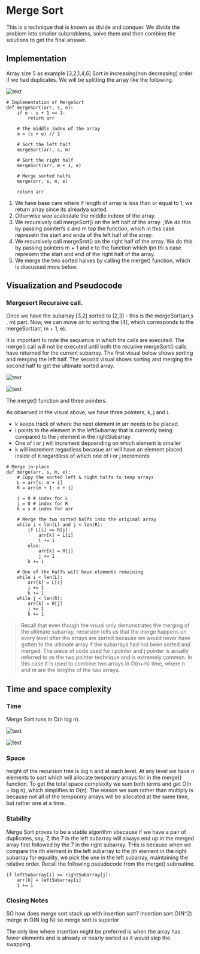 # Merge Sort

This is a technique that is known as divide and conquer. We divide the problem into smaller subproblems, solve them and then combine the solutions to get the final answer.

## Implementation

Array size 5 as example [3,2,1,4,6] Sort in increasing(non decreasing) order if we had duplicates. We will be splitting the array like the following.

![text](https://imagedelivery.net/CLfkmk9Wzy8_9HRyug4EVA/55728d04-816e-4176-985c-e82da4112b00/sharpen=1)

```
# Implementation of MergeSort
def mergeSort(arr, s, e):
    if e - s + 1 <= 1:
        return arr

    # The middle index of the array
    m = (s + e) // 2

    # Sort the left half
    mergeSort(arr, s, m)

    # Sort the right half
    mergeSort(arr, m + 1, e)

    # Merge sorted halfs
    merge(arr, s, m, e)
    
    return arr
```

1. We have base care where if length of array is less than or equal to 1, we return array since its alreadya sorted.
2. Otherwise wee acalculate the middle indeex of the array.
3. We recursively call mergeSort() on the left half of the array. ;We do this by passing pointerfs s and m top the function, which in this case represetn the start and enda of the left half of the array. 
4. We recursively call mergeSrot() on the right half of the array. We do this by passing pointers m + 1 and e to the function which ipn thi s case represetn tthe start and end of the right half of the array.
5. We merge the two sorted halves by calling the merge() function, which is discussed more below.

## Visualization and Pseudocode
### Mergesort Recursive call. 

Once we have the subarray [3,2] sorted to [2,3] - this is the mergeSort(arr,s , m) part. Now, we can move on to sorting the [4], which corresponds to the mergeSort(arr, m + 1, e).

It is important to note the sequence in which the calls are executed. The merge() call will not be executed until both the recurive mergeSort() calls have returned for the current subarray. The first visual below shows sorting and merging the left half. The second visual shows sorting and merging the second half to get the ultimate sorted array. 

![text](https://imagedelivery.net/CLfkmk9Wzy8_9HRyug4EVA/23d6fbdf-2fe5-4ff6-2c55-473b789a9600/sharpen=1)

![text](https://imagedelivery.net/CLfkmk9Wzy8_9HRyug4EVA/d497f50f-b72f-4038-06e3-fbbf60ac1000/sharpen=1)

The merge() function and three pointers.

As observed in the visual above, we have three pointers, k, j and i.
* k keeps track of where the next element in arr needs to be placed.
* i points to the element in the leftSubarray that is currently being compared to the j element in the rightSubarray.
* One of i or j will increment depoending on which element is smaller
* k will increment regardless becasue arr will have an element placed inside of it regardless of which one of i or j increments

```
# Merge in-place
def merge(arr, s, m, e):
    # Copy the sorted left & right halfs to temp arrays
    L = arr[s: m + 1]
    R = arr[m + 1: e + 1]

    i = 0 # index for L
    j = 0 # index for R
    k = s # index for arr

    # Merge the two sorted halfs into the original array
    while i < len(L) and j < len(R):
        if L[i] <= R[j]:
            arr[k] = L[i]
            i += 1
        else:
            arr[k] = R[j]
            j += 1
        k += 1

    # One of the halfs will have elements remaining
    while i < len(L):
        arr[k] = L[i]
        i += 1
        k += 1
    while j < len(R):
        arr[k] = R[j]
        j += 1
        k += 1
```

> Recall that even though the visual only demonstrates the merging of the ultimate subarray, recursion tells us that the merge happens on every level after the arrays are sorted because we would never have gotten to the ultimate array if the subarrays had not been sorted and merged.
> The piece of code used for i pointer and j pointer is acually referred to as the two pointer technique and is extremely common. In this case it is used to combine two arrays in O(n+m) time, where n and m are the lengths of the two arrays. 

## Time and space complexity 
### Time
Merge Sort runs in O(n log n). 

![text](https://imagedelivery.net/CLfkmk9Wzy8_9HRyug4EVA/600da4fb-21e7-4559-af19-afb78ec85100/sharpen=1)

![text](https://fast.image.delivery/qnrqnyk.jpg)


### Space 
height of the recursion tree is log n and at each level. At any level we have n elements to sort which will allocate temporary arrays for in the merge() function.
To get the total space complexity we sum both terms and get O(n + log n), which simplifies to O(n).
The reason we sum rather than multiply is because not all of the temporary arrays will be allocated at the same time, but rather one at a time.

### Stability
Merge Sort proves to be a stable algorithm vbecause if we have a pair of duplicates, say, 7, the 7 in the left subarray will always end up in the merged array first followed by the 7 in the right subarray. THis is because when we compare the ith element in the left subarray to the jth element in the right subarray for equality, we pick the one in the left subarray, maintaining the relative order. Recall the following pseudocode from the merge() subroutine. 

```
if leftSubarray[i] <= rightSubarray[j]:
    arr[k] = leftSubarray[i]
    i += 1
```

### Closing Notes
SO how does merge sort stack up with insertion sort? Insertion sort O(N^2) merge in O(N log N) so merge sort is superior

The only tine where insertion might be preferred is when the array has fewer elements and is already or nearly sorted as it would skip the swapping. 